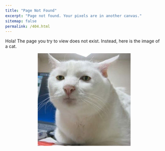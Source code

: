 ```yaml
---
title: "Page Not Found"
excerpt: "Page not found. Your pixels are in another canvas."
sitemap: false
permalink: /404.html
---
```


Hola! The page you try to view does not exist. Instead, here is the image of a cat.

<div style="text-align: center;">
    <img src="/images/error_404_image.jpg"
        alt="Serious cat."
        style="display: block; margin-left: auto; margin-right: auto;" />
    <figcaption></figcaption>
</div>

<script type="text/javascript">
  var GOOG_FIXURL_LANG = 'en';
  var GOOG_FIXURL_SITE = '{{ site.url }}'
</script>
<script type="text/javascript"
  src="//linkhelp.clients.google.com/tbproxy/lh/wm/fixurl.js">
</script>

